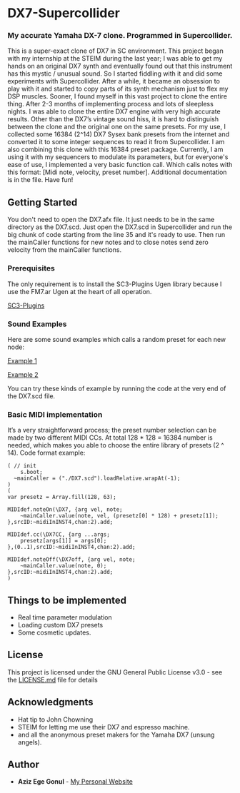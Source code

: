 # DX7-Supercollider

### My accurate Yamaha DX-7 clone. Programmed in Supercollider.

This is a super-exact clone of DX7 in SC environment. This project began with my internship at the STEIM during the last year; I was able to get my hands on an original DX7 synth and eventually found out that this instrument has this mystic / unusual sound. So I started fiddling with it and did some experiments with Supercollider. After a while, it became an obsession to play with it and started to copy parts of its synth mechanism just to flex my DSP muscles. Sooner, I found myself in this vast project to clone the entire thing. After 2-3 months of implementing process and lots of sleepless nights. I was able to clone the entire DX7 engine with very high accurate results. Other than the DX7’s vintage sound hiss, it is hard to distinguish between the clone and the original one on the same presets. For my use, I collected some 16384 (2^14) DX7 Sysex bank presets from the internet and converted it to some integer sequences to read it from Supercollider. I am also combining this clone with this 16384 preset package. Currently, I am using it with my sequencers to modulate its parameters, but for everyone's ease of use, I implemented a very basic function call. Which calls notes with this format: [Midi note, velocity, preset number]. Additional documentation is in the file. Have fun!

## Getting Started

You don't need to open the DX7.afx file. It just needs to be in the same directory as the DX7.scd. Just open the DX7.scd in Supercollider and run the big chunk of code starting from the line 35 and it's ready to use. Then run the mainCaller functions for new notes and to close notes send zero velocity from the mainCaller functions.

### Prerequisites

The only requirement is to install the SC3-Plugins Ugen library because I use the FM7.ar Ugen at the heart of all operation.

[SC3-Plugins](https://github.com/supercollider/sc3-plugins)

### Sound Examples

Here are some sound examples which calls a random preset for each new node:

[Example 1](https://soundcloud.com/best-prices/dx-7-sc-clone-demo-2)

[Example 2](https://soundcloud.com/best-prices/dx7-clone-sounds)

You can try these kinds of example by running the code at the very end of the DX7.scd file.


### Basic MIDI implementation

It’s a very straightforward process; the preset number selection can be made by two different MIDI CCs. At total 128 * 128 = 16384 number is needed, which makes you able to choose the entire library of presets (2 ^ 14).
Code format example:

``` supercollider
( // init
	s.boot;
  ~mainCaller = ("./DX7.scd").loadRelative.wrapAt(-1);
)
(
var presetz = Array.fill(128, 63);

MIDIdef.noteOn(\DX7, {arg vel, note;
	~mainCaller.value(note, vel, (presetz[0] * 128) + presetz[1]);
},srcID:~midiInINST4,chan:2).add;

MIDIdef.cc(\DX7CC, {arg ...args;
	presetz[args[1]] = args[0];
},(0..1),srcID:~midiInINST4,chan:2).add;

MIDIdef.noteOff(\DX7off, {arg vel, note;
	~mainCaller.value(note, 0);
},srcID:~midiInINST4,chan:2).add;
)
```

## Things to be implemented

* Real time parameter modulation
* Loading custom DX7 presets
* Some cosmetic updates.

## License

This project is licensed under the GNU General Public License v3.0 - see the [LICENSE.md](LICENSE.md) file for details

## Acknowledgments

* Hat tip to John Chowning
* STEIM for letting me use their DX7 and espresso machine.
* and all the anonymous preset makers for the Yamaha DX7 (unsung angels).


## Author

* **Aziz Ege Gonul** - [My Personal Website](http://www.egegonul.com)
